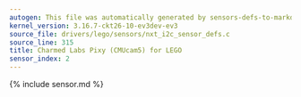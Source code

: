```yaml
---
autogen: This file was automatically generated by sensors-defs-to-markdown.py
kernel_version: 3.16.7-ckt26-10-ev3dev-ev3
source_file: drivers/lego/sensors/nxt_i2c_sensor_defs.c
source_line: 315
title: Charmed Labs Pixy (CMUcam5) for LEGO
sensor_index: 2
---
```


{% include sensor.md %}
